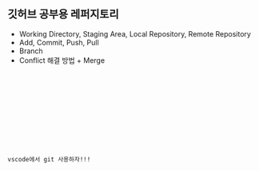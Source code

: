 ## 깃허브 공부용 레퍼지토리

- Working Directory, Staging Area, Local Repository, Remote Repository
- Add, Commit, Push, Pull
- Branch
- Conflict 해결 방법 + Merge

<code>
<!DOCTYPE html>
<html lang="ko">
  <head>
    <meta charset="UTF-8" />
    <meta http-equiv="X-UA-Compatible" content="IE=edge" />
    <meta name="viewport" content="width=device-width, initial-scale=1.0" />
    <title>이건 새로운 기능</title>
  </head>
  <body>
    <p>vscode에서 git 사용하자!!!</p>
  </body>
</html>
</code>
